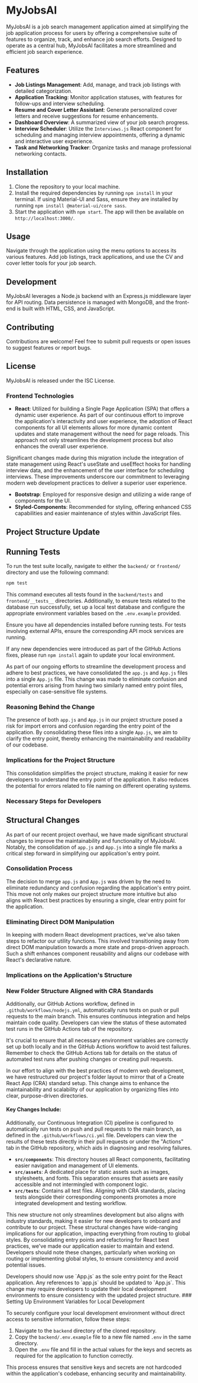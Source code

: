 # MyJobsAI

MyJobsAI is a job search management application aimed at simplifying the job application process for users by offering a comprehensive suite of features to organize, track, and enhance job search efforts. Designed to operate as a central hub, MyJobsAI facilitates a more streamlined and efficient job search experience.

## Features

- **Job Listings Management**: Add, manage, and track job listings with detailed categorization.
- **Application Tracking**: Monitor application statuses, with features for follow-ups and interview scheduling.
- **Resume and Cover Letter Assistant**: Generate personalized cover letters and receive suggestions for resume enhancements.
- **Dashboard Overview**: A summarized view of your job search progress.
- **Interview Scheduler**: Utilize the `Interviews.js` React component for scheduling and managing interview appointments, offering a dynamic and interactive user experience.
- **Task and Networking Tracker**: Organize tasks and manage professional networking contacts.

## Installation

1. Clone the repository to your local machine.
2. Install the required dependencies by running `npm install` in your terminal. If using Material-UI and Sass, ensure they are installed by running `npm install @material-ui/core sass`.
3. Start the application with `npm start`. The app will then be available on `http://localhost:3000/`.

## Usage

Navigate through the application using the menu options to access its various features. Add job listings, track applications, and use the CV and cover letter tools for your job search.

## Development

MyJobsAI leverages a Node.js backend with an Express.js middleware layer for API routing. Data persistence is managed with MongoDB, and the front-end is built with HTML, CSS, and JavaScript.

## Contributing

Contributions are welcome! Feel free to submit pull requests or open issues to suggest features or report bugs.

## License

MyJobsAI is released under the ISC License.
### Frontend Technologies
- **React**: Utilized for building a Single Page Application (SPA) that offers a dynamic user experience.
As part of our continuous effort to improve the application's interactivity and user experience, the adoption of React components for all UI elements allows for more dynamic content updates and state management without the need for page reloads. This approach not only streamlines the development process but also enhances the overall user experience.

Significant changes made during this migration include the integration of state management using React's useState and useEffect hooks for handling interview data, and the enhancement of the user interface for scheduling interviews. These improvements underscore our commitment to leveraging modern web development practices to deliver a superior user experience.
- **Bootstrap**: Employed for responsive design and utilizing a wide range of components for the UI.
- **Styled-Components**: Recommended for styling, offering enhanced CSS capabilities and easier maintenance of styles within JavaScript files.
## Project Structure Update

## Running Tests

To run the test suite locally, navigate to either the `backend/` or `frontend/` directory and use the following command:

```bash
npm test
```

This command executes all tests found in the `backend/tests` and `frontend/__tests__` directories. Additionally, to ensure tests related to the database run successfully, set up a local test database and configure the appropriate environment variables based on the `.env.example` provided.

Ensure you have all dependencies installed before running tests. For tests involving external APIs, ensure the corresponding API mock services are running.

If any new dependencies were introduced as part of the GitHub Actions fixes, please run `npm install` again to update your local environment.

As part of our ongoing efforts to streamline the development process and adhere to best practices, we have consolidated the `app.js` and `App.js` files into a single `App.js` file. This change was made to eliminate confusion and potential errors arising from having two similarly named entry point files, especially on case-sensitive file systems.

### Reasoning Behind the Change
The presence of both `app.js` and `App.js` in our project structure posed a risk for import errors and confusion regarding the entry point of the application. By consolidating these files into a single `App.js`, we aim to clarify the entry point, thereby enhancing the maintainability and readability of our codebase.

### Implications for the Project Structure
This consolidation simplifies the project structure, making it easier for new developers to understand the entry point of the application. It also reduces the potential for errors related to file naming on different operating systems.

### Necessary Steps for Developers
</section id="D">
<section id="E">

## Structural Changes

As part of our recent project overhaul, we have made significant structural changes to improve the maintainability and functionality of MyJobsAI. Notably, the consolidation of `app.js` and `App.js` into a single file marks a critical step forward in simplifying our application's entry point.

### Consolidation Process
The decision to merge `app.js` and `App.js` was driven by the need to eliminate redundancy and confusion regarding the application's entry point. This move not only makes our project structure more intuitive but also aligns with React best practices by ensuring a single, clear entry point for the application.

### Eliminating Direct DOM Manipulation
In keeping with modern React development practices, we've also taken steps to refactor our utility functions. This involved transitioning away from direct DOM manipulation towards a more state and props-driven approach. Such a shift enhances component reusability and aligns our codebase with React's declarative nature.

### Implications on the Application's Structure
### New Folder Structure Aligned with CRA Standards
Additionally, our GitHub Actions workflow, defined in `.github/workflows/nodejs.yml`, automatically runs tests on push or pull requests to the main branch. This ensures continuous integration and helps maintain code quality. Developers can view the status of these automated test runs in the GitHub Actions tab of the repository.

It's crucial to ensure that all necessary environment variables are correctly set up both locally and in the GitHub Actions workflow to avoid test failures. Remember to check the GitHub Actions tab for details on the status of automated test runs after pushing changes or creating pull requests.

In our effort to align with the best practices of modern web development, we have restructured our project's folder layout to mirror that of a Create React App (CRA) standard setup. This change aims to enhance the maintainability and scalability of our application by organizing files into clear, purpose-driven directories.

#### Key Changes Include:
Additionally, our Continuous Integration (CI) pipeline is configured to automatically run tests on push and pull requests to the main branch, as defined in the `.github/workflows/ci.yml` file. Developers can view the results of these tests directly in their pull requests or under the "Actions" tab in the GitHub repository, which aids in diagnosing and resolving failures.
- **`src/components`**: This directory houses all React components, facilitating easier navigation and management of UI elements.
- **`src/assets`**: A dedicated place for static assets such as images, stylesheets, and fonts. This separation ensures that assets are easily accessible and not intermingled with component logic.
- **`src/tests`**: Contains all test files. Aligning with CRA standards, placing tests alongside their corresponding components promotes a more integrated development and testing workflow.

This new structure not only streamlines development but also aligns with industry standards, making it easier for new developers to onboard and contribute to our project.
These structural changes have wide-ranging implications for our application, impacting everything from routing to global styles. By consolidating entry points and refactoring for React best practices, we've made our application easier to maintain and extend. Developers should note these changes, particularly when working on routing or implementing global styles, to ensure consistency and avoid potential issues.

</section id="E">
Developers should now use `App.js` as the sole entry point for the React application. Any references to `app.js` should be updated to `App.js`. This change may require developers to update their local development environments to ensure consistency with the updated project structure.
### Setting Up Environment Variables for Local Development

To securely configure your local development environment without direct access to sensitive information, follow these steps:

1. Navigate to the `backend` directory of the cloned repository.
2. Copy the `backend/.env.example` file to a new file named `.env` in the same directory.
3. Open the `.env` file and fill in the actual values for the keys and secrets as required for the application to function correctly.

This process ensures that sensitive keys and secrets are not hardcoded within the application's codebase, enhancing security and maintainability.
